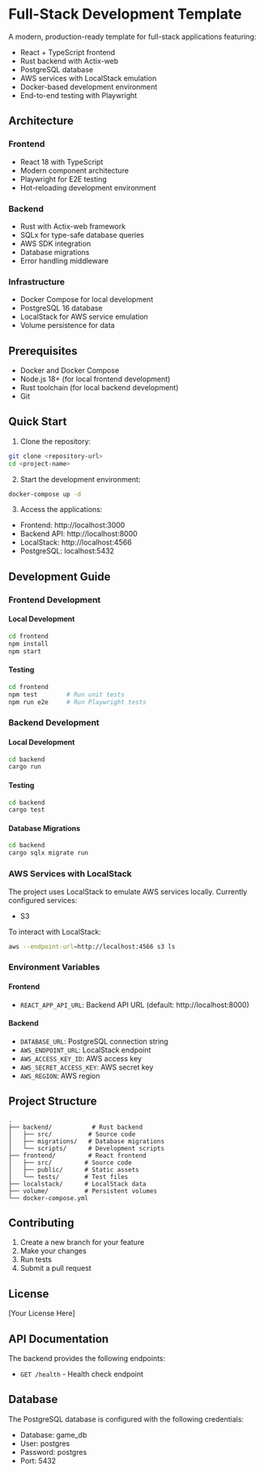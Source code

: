 # Full-Stack Development Template

A modern, production-ready template for full-stack applications featuring:
- React + TypeScript frontend
- Rust backend with Actix-web
- PostgreSQL database
- AWS services with LocalStack emulation
- Docker-based development environment
- End-to-end testing with Playwright

## Architecture

### Frontend
- React 18 with TypeScript
- Modern component architecture
- Playwright for E2E testing
- Hot-reloading development environment

### Backend
- Rust with Actix-web framework
- SQLx for type-safe database queries
- AWS SDK integration
- Database migrations
- Error handling middleware

### Infrastructure
- Docker Compose for local development
- PostgreSQL 16 database
- LocalStack for AWS service emulation
- Volume persistence for data

## Prerequisites

- Docker and Docker Compose
- Node.js 18+ (for local frontend development)
- Rust toolchain (for local backend development)
- Git

## Quick Start

1. Clone the repository:
```bash
git clone <repository-url>
cd <project-name>
```

2. Start the development environment:
```bash
docker-compose up -d
```

3. Access the applications:
- Frontend: http://localhost:3000
- Backend API: http://localhost:8000
- LocalStack: http://localhost:4566
- PostgreSQL: localhost:5432

## Development Guide

### Frontend Development

#### Local Development
```bash
cd frontend
npm install
npm start
```

#### Testing
```bash
cd frontend
npm test        # Run unit tests
npm run e2e     # Run Playwright tests
```

### Backend Development

#### Local Development
```bash
cd backend
cargo run
```

#### Testing
```bash
cd backend
cargo test
```

#### Database Migrations
```bash
cd backend
cargo sqlx migrate run
```

### AWS Services with LocalStack

The project uses LocalStack to emulate AWS services locally. Currently configured services:
- S3

To interact with LocalStack:
```bash
aws --endpoint-url=http://localhost:4566 s3 ls
```

### Environment Variables

#### Frontend
- `REACT_APP_API_URL`: Backend API URL (default: http://localhost:8000)

#### Backend
- `DATABASE_URL`: PostgreSQL connection string
- `AWS_ENDPOINT_URL`: LocalStack endpoint
- `AWS_ACCESS_KEY_ID`: AWS access key
- `AWS_SECRET_ACCESS_KEY`: AWS secret key
- `AWS_REGION`: AWS region

## Project Structure

```
.
├── backend/           # Rust backend
│   ├── src/          # Source code
│   ├── migrations/   # Database migrations
│   └── scripts/      # Development scripts
├── frontend/         # React frontend
│   ├── src/         # Source code
│   ├── public/      # Static assets
│   └── tests/       # Test files
├── localstack/      # LocalStack data
├── volume/          # Persistent volumes
└── docker-compose.yml
```

## Contributing

1. Create a new branch for your feature
2. Make your changes
3. Run tests
4. Submit a pull request

## License

[Your License Here]

## API Documentation

The backend provides the following endpoints:

- `GET /health` - Health check endpoint

## Database

The PostgreSQL database is configured with the following credentials:
- Database: game_db
- User: postgres
- Password: postgres
- Port: 5432 